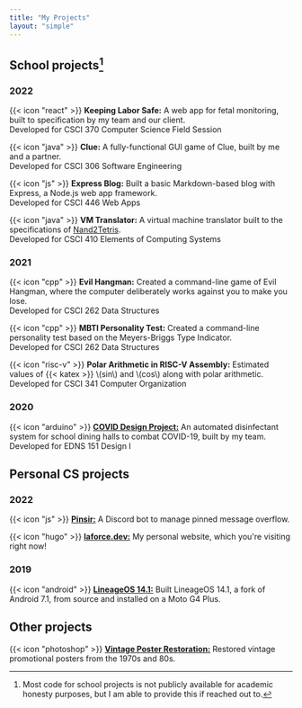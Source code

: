 ```yaml
---
title: "My Projects"
layout: "simple"
---
```


## School projects[^1]

### 2022

{{< icon "react" >}} **Keeping Labor Safe:** A web app for fetal monitoring, built to specification by my team and our client.  
Developed for CSCI 370 Computer Science Field Session

{{< icon "java" >}} **Clue:** A fully-functional GUI game of Clue, built by me and a partner.  
Developed for CSCI 306 Software Engineering

{{< icon "js" >}} **Express Blog:** Built a basic Markdown-based blog with Express, a Node.js web app framework.  
Developed for CSCI 446 Web Apps

{{< icon "java" >}} **VM Translator:** A virtual machine translator built to the specifications of [Nand2Tetris](https://www.nand2tetris.org/project08).  
Developed for CSCI 410 Elements of Computing Systems

### 2021

{{< icon "cpp" >}} **Evil Hangman:** Created a command-line game of Evil Hangman, where the computer deliberately works against you to make you lose.  
Developed for CSCI 262 Data Structures

{{< icon "cpp" >}} **MBTI Personality Test:** Created a command-line personality test based on the Meyers-Briggs Type Indicator.  
Developed for CSCI 262 Data Structures

{{< icon "risc-v" >}} **Polar Arithmetic in RISC-V Assembly:** Estimated values of {{< katex >}} \\(sin\\) and \\(cos\\) along with polar arithmetic.  
Developed for CSCI 341 Computer Organization

### 2020

{{< icon "arduino" >}} [**COVID Design Project:**](https://youtu.be/dBNyPjdDQ8E) An automated disinfectant system for school dining halls to combat COVID-19, built by my team.  
Developed for EDNS 151 Design I

## Personal CS projects

### 2022

{{< icon "js" >}} [**Pinsir:**](https://github.com/laforcem/pinsir) A Discord bot to manage pinned message overflow.

{{< icon "hugo" >}} [**laforce.dev:**](https://github.com/laforcem/laforce.dev) My personal website, which you're visiting right now!

### 2019

{{< icon "android" >}} [**LineageOS 14.1:**](https://wiki.lineageos.org/devices/athene/) Built LineageOS 14.1, a fork of Android 7.1, from source and installed on a Moto G4 Plus.

## Other projects

{{< icon "photoshop" >}} [**Vintage Poster Restoration:**](posters.md) Restored vintage promotional posters from the 1970s and 80s.

[^1]: Most code for school projects is not publicly available for academic honesty purposes, but I am able to provide this if reached out to.
